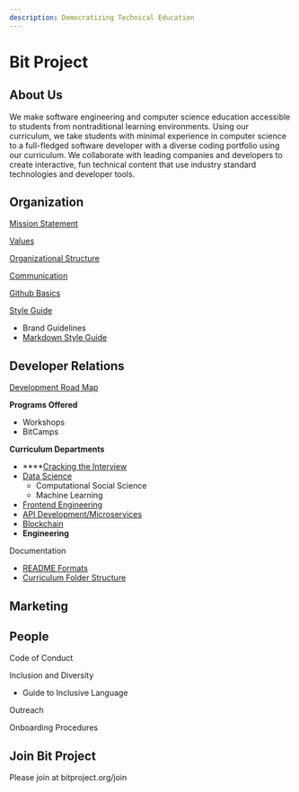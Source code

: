 ```yaml
---
description: Democratizing Technical Education
---
```


# Bit Project

## About Us

We make software engineering and computer science education accessible to students from nontraditional learning environments. Using our curriculum, we take students with minimal experience in computer science to a full-fledged software developer with a diverse coding portfolio using our curriculum. We collaborate with leading companies and developers to create interactive, fun technical content that use industry standard technologies and developer tools.

## Organization

[Mission Statement](organization/mission-statement.md)

[Values](organization/values/)

[Organizational Structure](organization/organizational-structure/)

[Communication](organization/communication/)

[Github Basics](organization/github/)

[Style Guide](organization/style-guides/)

* Brand Guidelines
* [Markdown Style Guide](organization/style-guides/markdown-style-guide.md)

## Developer Relations

[Development Road Map](departments/developer-relations/development-roadmap/)

**Programs Offered**

* Workshops
* BitCamps

**Curriculum Departments**

* \*\*\*\*[Cracking the Interview](departments/developer-relations/teams/cracking-the-interview.md)
* [Data Science](departments/developer-relations/teams/data-science/)
  * Computational Social Science
  * Machine Learning
* [Frontend Engineering](departments/developer-relations/teams/frontend-engineering/)
* [API Development/Microservices ](departments/developer-relations/teams/api-development-microservices.md)
* [Blockchain](departments/developer-relations/teams/blockchain.md)
* **Engineering**

Documentation

* [README Formats](departments/engineering/readme-formats.md)
* [Curriculum Folder Structure](departments/engineering/curriculum-folder-structure.md)

## Marketing

## People

Code of Conduct

Inclusion and Diversity

* Guide to Inclusive Language

Outreach

Onboarding Procedures

## Join Bit Project

Please join at bitproject.org/join

